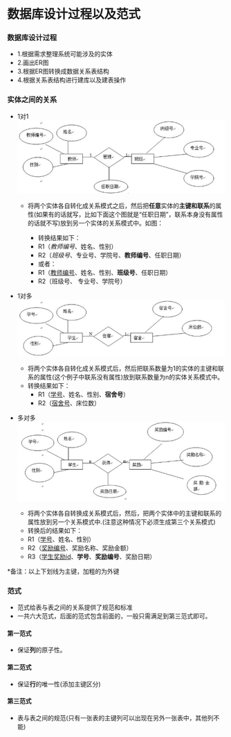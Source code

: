 # 数据库设计过程以及范式
### 数据库设计过程
* 1.根据需求整理系统可能涉及的实体
* 2.画出ER图
* 3.根据ER图转换成数据关系表结构
* 4.根据关系表结构进行建库以及建表操作

### 实体之间的关系
* 1对1
  ![img](https://github.com/ericyishi/img-folder/blob/master/summary/database/oneToOne.png)
  * 将两个实体各自转化成关系模式之后，然后把**任意**实体的**主键和联系**的属性(如果有的话就写，比如下面这个图就是“任职日期”，联系本身没有属性的话就不写)放到另一个实体的关系模式中。如图：

    * 转换结果如下：
    *    R1（*教师编号*、姓名、性别）
    *    R2（*班级号*、专业号、学院号、**教师编号**、任职日期）
    *    或者：
    *    R1（<u>教师编号</u>、姓名、性别、**班级号**、任职日期）
    *    R2（班级号、 专业号、学院号）

* 1对多
  ![img](https://github.com/ericyishi/img-folder/blob/master/summary/database/oneToN.png)
  * 将两个实体各自转化成关系模式后，然后把联系数量为1的实体的主键和联系的属性(这个例子中联系没有属性)放到联系数量为n的实体关系模式中。
  * 转换结果如下：
      *    R1（<u>学号</u>、姓名、性别、**宿舍号**）
      *    R2（<u>宿舍号</u>、床位数）
* 多对多
  ![img](https://github.com/ericyishi/img-folder/blob/master/summary/database/nToN.png)
  * 将两个实体各自转换成关系模式后，然后，把两个实体中的主键和联系的属性放到另一个关系模式中.(注意这种情况下必须生成第三个关系模式)
  * 转换后的结果如下：
  * R1（<u>学号</u>、姓名、性别）
  * R2（<u>奖励编号</u>、奖励名称、奖励金额）
  * R3（<u>学生奖励id</u>、**学号**、**奖励编号**、奖励日期）

 *备注：以上下划线为主键，加粗的为外键
### 范式
* 范式给表与表之间的关系提供了规范和标准
* 一共六大范式，后面的范式包含前面的，一般只需满足到第三范式即可。

#### 第一范式
* 保证**列**的原子性。
#### 第二范式
* 保证**行**的唯一性(添加主键区分)
#### 第三范式
* 表与表之间的规范(只有一张表的主键列可以出现在另外一张表中，其他列不能)
